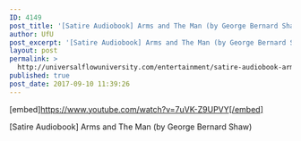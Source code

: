 ```yaml
---
ID: 4149
post_title: '[Satire Audiobook] Arms and The Man (by George Bernard Shaw)'
author: UfU
post_excerpt: '[Satire Audiobook] Arms and The Man (by George Bernard Shaw)'
layout: post
permalink: >
  http://universalflowuniversity.com/entertainment/satire-audiobook-arms-and-the-man-by-george-bernard-shaw/
published: true
post_date: 2017-09-10 11:39:26
---
```

[embed]https://www.youtube.com/watch?v=7uVK-Z9UPVY[/embed]<br>
<p>[Satire Audiobook] Arms and The Man (by George Bernard Shaw)</p>